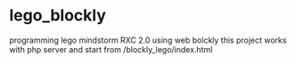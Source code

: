 # lego_blockly
programming lego mindstorm RXC 2.0 using web bolckly
this project works with php server and start from /blockly_lego/index.html

